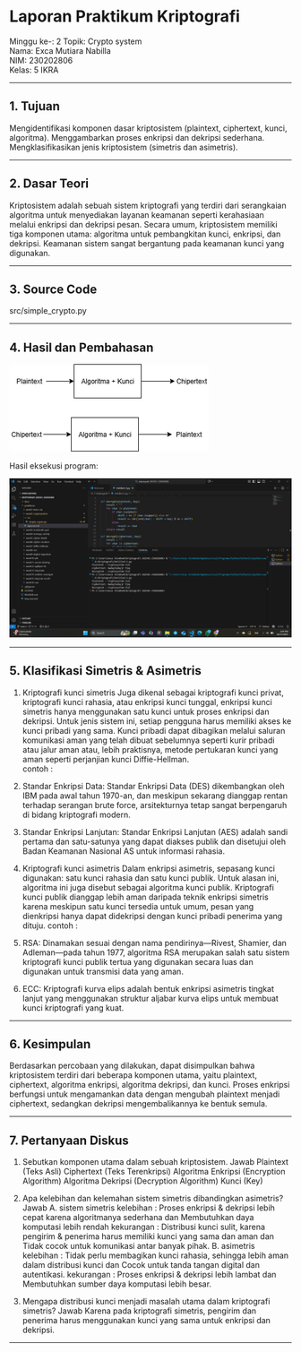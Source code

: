 # Laporan Praktikum Kriptografi
Minggu ke-: 2 
Topik: Crypto system  
Nama: Exca Mutiara Nabilla  
NIM: 230202806  
Kelas: 5 IKRA  

---

## 1. Tujuan
Mengidentifikasi komponen dasar kriptosistem (plaintext, ciphertext, kunci, algoritma).
Menggambarkan proses enkripsi dan dekripsi sederhana.
Mengklasifikasikan jenis kriptosistem (simetris dan asimetris).

---

## 2. Dasar Teori
Kriptosistem adalah sebuah sistem kriptografi yang terdiri dari serangkaian algoritma untuk menyediakan layanan keamanan seperti kerahasiaan melalui enkripsi dan dekripsi pesan. Secara umum, kriptosistem memiliki tiga komponen utama: algoritma untuk pembangkitan kunci, enkripsi, dan dekripsi. Keamanan sistem sangat bergantung pada keamanan kunci yang digunakan.

---

## 3. Source Code
src/simple_crypto.py

---

## 4. Hasil dan Pembahasan
![Diagram Kriptosistem](screenshots/diagram_kriptosistemm.png)


Hasil eksekusi program:

![Diagram Kriptosistem](screenshots/hasil_eksekusi.png)

---

## 5. Klasifikasi Simetris & Asimetris
1. Kriptografi kunci simetris
Juga dikenal sebagai kriptografi kunci privat, kriptografi kunci rahasia, atau enkripsi kunci tunggal, enkripsi kunci simetris hanya menggunakan satu kunci untuk proses enkripsi dan dekripsi. Untuk jenis sistem ini, setiap pengguna harus memiliki akses ke kunci pribadi yang sama. Kunci pribadi dapat dibagikan melalui saluran komunikasi aman yang telah dibuat sebelumnya seperti kurir pribadi atau jalur aman atau, lebih praktisnya, metode pertukaran kunci yang aman seperti perjanjian kunci Diffie-Hellman.  
contoh :
1. Standar Enkripsi Data: Standar Enkripsi Data (DES) dikembangkan oleh IBM pada awal tahun 1970-an, dan meskipun sekarang dianggap rentan terhadap serangan brute force, arsitekturnya tetap sangat berpengaruh di bidang kriptografi modern.
2. Standar Enkripsi Lanjutan: Standar Enkripsi Lanjutan (AES) adalah sandi pertama dan satu-satunya yang dapat diakses publik dan disetujui oleh Badan Keamanan Nasional AS untuk informasi rahasia.

2. Kriptografi kunci asimetris
Dalam enkripsi asimetris, sepasang kunci digunakan: satu kunci rahasia dan satu kunci publik. Untuk alasan ini, algoritma ini juga disebut sebagai algoritma kunci publik. Kriptografi kunci publik dianggap lebih aman daripada teknik enkripsi simetris karena meskipun satu kunci tersedia untuk umum, pesan yang dienkripsi hanya dapat didekripsi dengan kunci pribadi penerima yang dituju.
contoh :
1. RSA: Dinamakan sesuai dengan nama pendirinya—Rivest, Shamier, dan Adleman—pada tahun 1977, algoritma RSA merupakan salah satu sistem kriptografi kunci publik tertua yang digunakan secara luas dan digunakan untuk transmisi data yang aman.
2. ECC: Kriptografi kurva elips adalah bentuk enkripsi asimetris tingkat lanjut yang menggunakan struktur aljabar kurva elips untuk membuat kunci kriptografi yang kuat. 

---

## 6. Kesimpulan
Berdasarkan percobaan yang dilakukan, dapat disimpulkan bahwa kriptosistem terdiri dari beberapa komponen utama, yaitu plaintext, ciphertext, algoritma enkripsi, algoritma dekripsi, dan kunci. Proses enkripsi berfungsi untuk mengamankan data dengan mengubah plaintext menjadi ciphertext, sedangkan dekripsi mengembalikannya ke bentuk semula.

---

## 7. Pertanyaan Diskus

1. Sebutkan komponen utama dalam sebuah kriptosistem.
   Jawab
    Plaintext (Teks Asli)
    Ciphertext (Teks Terenkripsi)
    Algoritma Enkripsi (Encryption Algorithm)
    Algoritma Dekripsi (Decryption Algorithm)
    Kunci (Key)

3. Apa kelebihan dan kelemahan sistem simetris dibandingkan asimetris?
  Jawab
 A. sistem simetris
   kelebihan : Proses enkripsi & dekripsi lebih cepat karena algoritmanya sederhana dan Membutuhkan daya komputasi lebih rendah
   kekurangan : Distribusi kunci sulit, karena pengirim & penerima harus memiliki kunci yang sama dan aman dan Tidak cocok untuk komunikasi antar banyak pihak.
 B. asimetris
   kelebihan : Tidak perlu membagikan kunci rahasia, sehingga lebih aman dalam distribusi kunci dan Cocok untuk tanda tangan digital dan autentikasi.
   kekurangan : Proses enkripsi & dekripsi lebih lambat dan Membutuhkan sumber daya komputasi lebih besar.
5. Mengapa distribusi kunci menjadi masalah utama dalam kriptografi simetris?
   Jawab
   Karena pada kriptografi simetris, pengirim dan penerima harus menggunakan kunci yang sama untuk enkripsi dan dekripsi.
---
